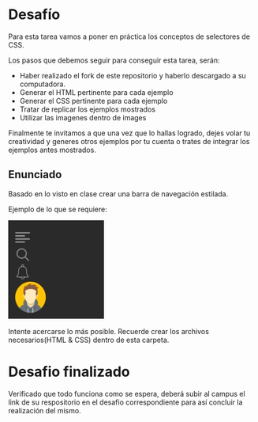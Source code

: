 # Desafío

Para esta tarea vamos a poner en práctica los conceptos de selectores de CSS.

Los pasos que debemos seguir para conseguir esta tarea, serán:

- Haber realizado el fork de este repositorio y haberlo descargado a su computadora.
- Generar el HTML pertinente para cada ejemplo
- Generar el CSS pertinente para cada ejemplo
- Tratar de replicar los ejemplos mostrados
- Utilizar las imagenes dentro de images

Finalmente te invitamos a que una vez que lo hallas logrado, dejes volar tu creatividad y generes otros ejemplos por tu cuenta o trates de integrar los ejemplos antes mostrados.

## Enunciado
Basado en lo visto en clase crear una barra de navegación estilada.

Ejemplo de lo que se requiere:

![ejercicio_3](ejercicio_3.jpg)

Intente acercarse lo más posible. Recuerde crear los archivos necesarios(HTML & CSS) dentro de esta carpeta.

# Desafio finalizado
Verificado que todo funciona como se espera, deberá subir al campus el link de su respositorio en el desafio correspondiente para así concluir la realización del mismo.